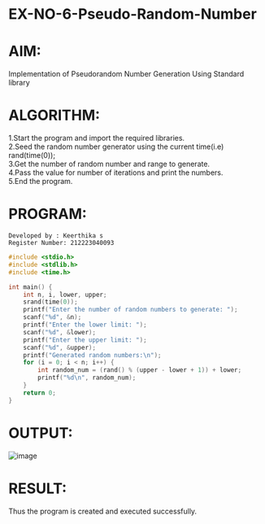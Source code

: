 # EX-NO-6-Pseudo-Random-Number

# AIM: 
Implementation of Pseudorandom Number Generation Using Standard library

# ALGORITHM:
1.Start the program and import the required libraries. <br>
2.Seed the random number generator using the current time(i.e) rand(time(0));<br>
3.Get the number of random number and range to generate.<br>
4.Pass the value for number of iterations and print the numbers.<br>
5.End the program.

# PROGRAM:
```
Developed by : Keerthika s
Register Number: 212223040093
```
```c
#include <stdio.h>
#include <stdlib.h>
#include <time.h>

int main() {
    int n, i, lower, upper;
    srand(time(0));
    printf("Enter the number of random numbers to generate: ");
    scanf("%d", &n);
    printf("Enter the lower limit: ");
    scanf("%d", &lower);
    printf("Enter the upper limit: ");
    scanf("%d", &upper);
    printf("Generated random numbers:\n");
    for (i = 0; i < n; i++) {
        int random_num = (rand() % (upper - lower + 1)) + lower;
        printf("%d\n", random_num);
    }
    return 0;
}
```
# OUTPUT:
![image](https://github.com/user-attachments/assets/ced13012-9a78-4339-808b-5a9cd64f66a6)

# RESULT:
Thus the program is created and executed successfully.
